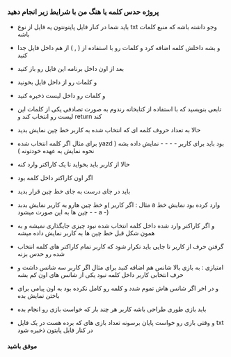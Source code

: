 ###  پروژه حدس کلمه یا هنگ من با شرایط زیر انجام دهید

- باید شما در کنار فایل پایتونتون یه فایل از نوع txt وجو داشته باشه که منبع کلمات باشه
- و بشه داخلش کلمه اضافه کرد و کلمات رو با استفاده از ( , ) از هم داخل فایل جدا کنید 
- بعد از اون داخل برنامه این فایل رو باز کنید
- و کلمات رو از داخل فایل بخونید
- و کلمات رو داخل لیست ذخیره کنید  
- تابعی بنویسید که  با استفاده از کتابخانه رندوم به صورت تصادفی یکی از کلمات این لیست رو انتخاب کند و return  کند  
- حالا به تعداد حروف کلمه ای که انتخاب شده به کاربر خط چین نمایش بدید
- برای مثال اگر کلمه انتخاب شده yazd بود باید برای کاربر - - - - نمایش داده بشه ( نحوه نمایش به عهده خودتونه ) 
- حالا از کاربر باید بخواید تا یک کاراکتر وارد کنه 
- اگر اون کاراکتر داخل کلمه بود
- باید در جای درست به جای خط چین قرار بدید 
- و خط چین هارو به کاربر نمایش بدبد( مثال : اگر کاربر a وارد کرده بود نمایش خط چین ها به این صورت میشود - - a -) 
- و اگر کاراکتر وارد شده داخل کلمه انتخاب شده نبود چیزی جایگذاری نمیشه و به همون شکل قبل خط چین ها به کاربر نمایش داده میشه  
- گرفتن حرف از کاربر تا جایی باید تکرار شود که کاربر تمام کاراکتر های کلمه انتخاب شده رو حدس بزنه  

- امتیازی : به بازی بالا شانس  هم اضافه کنید برای مثال اگر کاربر سه شانس داشت و حرف انتخابی کاربر داخل کلمه نبود یکی از شانس های اون کم بشه 
- و در اخر اگر شانس هاش تموم شدد و کلمه رو کامل نکرده بود به اون پیامی برای باختن نمایش بده  
- باید بازی طوری طراحی باشه کاربر هر چند بار که خواست بازی رو انجام بده 
- و وقتی بازی رو خواست پایان برسونه تعداد بازی های که برده هست در یک فایل txt در کنار فایل پایتون ذخیره شود  

#### موفق باشید

